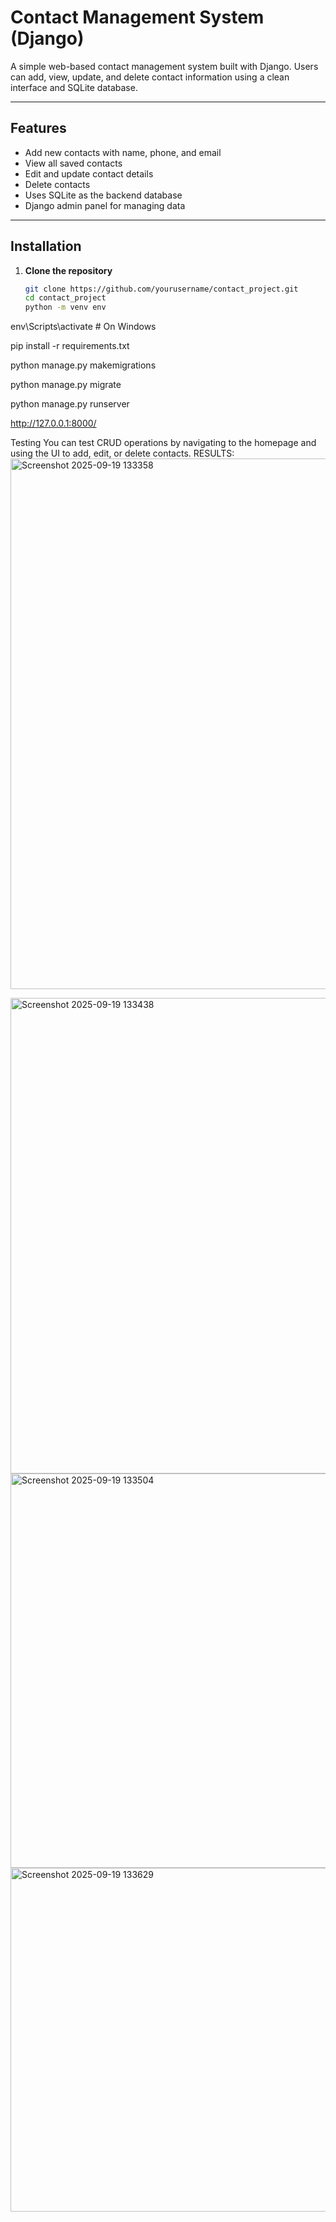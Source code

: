 # Contact Management System (Django)

A simple web-based contact management system built with Django. Users can add, view, update, and delete contact information using a clean interface and SQLite database.

---

##  Features

- Add new contacts with name, phone, and email
- View all saved contacts
- Edit and update contact details
- Delete contacts
- Uses SQLite as the backend database
- Django admin panel for managing data

---

##  Installation

1. **Clone the repository**
   ```bash
   git clone https://github.com/yourusername/contact_project.git
   cd contact_project
   python -m venv env
env\Scripts\activate  # On Windows

pip install -r requirements.txt


python manage.py makemigrations

python manage.py migrate


python manage.py runserver


http://127.0.0.1:8000/

Testing
You can test CRUD operations by navigating to the homepage and using the UI to add, edit, or delete contacts.
RESULTS:
<img width="1657" height="849" alt="Screenshot 2025-09-19 133358" src="https://github.com/user-attachments/assets/6e84fa05-9436-4486-bf5a-85bbfc384b58" />

<img width="1669" height="761" alt="Screenshot 2025-09-19 133438" src="https://github.com/user-attachments/assets/5b8e3071-3e38-41c8-9259-f171fa0a97ac" />

<img width="1659" height="631" alt="Screenshot 2025-09-19 133504" src="https://github.com/user-attachments/assets/576ee7d0-fa97-4b21-b674-d6f73e82b37d" />

<img width="1713" height="550" alt="Screenshot 2025-09-19 133629" src="https://github.com/user-attachments/assets/dd85d3a9-55e2-4749-8cf3-ba3b74821ed3" />


